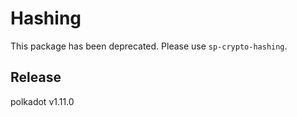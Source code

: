 # Hashing

This package has been deprecated. Please use `sp-crypto-hashing`.


## Release

polkadot v1.11.0
